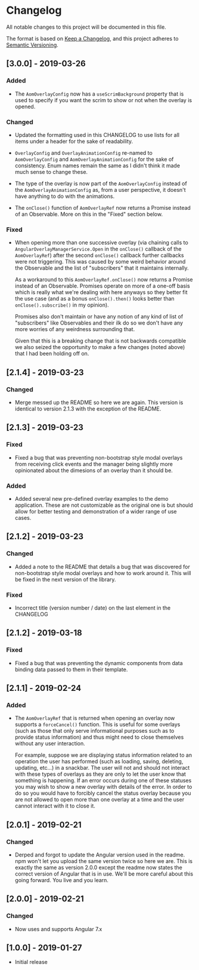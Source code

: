 # Changelog
All notable changes to this project will be documented in this file.

The format is based on [Keep a Changelog](https://keepachangelog.com/en/1.0.0/),
and this project adheres to [Semantic Versioning](https://semver.org/spec/v2.0.0.html).

## [3.0.0] - 2019-03-26

### Added
* The `AomOverlayConfig` now has a `useScrimBackground` property that is used to specify if you want the scrim to show or not when the overlay is opened.

### Changed
* Updated the formatting used in this CHANGELOG to use lists for all items under a header for the sake of readability. 

* `OverlayConfig` and `OverlayAnimationConfig` re-named to `AomOverlayConfig` and `AomOverlayAnimationConfig` for the sake of consistency. Enum names remain the same as I didn't think it made much sense to change these. 

* The type of the overlay is now part of the `AomOverlayConfig` instead of the `AomOverlayAnimationConfig` as, from a user perspective, it doesn't have anything to do with the animations.

* The `onClose()` function of `AomOverlayRef` now returns a Promise instead of an Observable. More on this in the "Fixed" section below. 

### Fixed
* When opening more than one successive overlay (via chaining calls to `AngularOverlayManagerService.Open` in the `onClose()` callback of the `AomOverlayRef`) after the second `onClose()` callback further callbacks were not triggering. This was caused by some weird behavior around the Observable and the list of "subscribers" that it maintains internally. 

   As a workaround to this `AomOverlayRef.onClose()` now returns a Promise instead of an Observable. Promises operate on more of a one-off basis which is really what we're dealing with here anyways so they better fit the use case (and as a bonus `onClose().then()` looks better than `onClose().subscribe()` in my opinion).

   Promises also don't maintain or have any notion of any kind of list of "subscribers" like Observables and their ilk do so we don't have any more worries of any weirdness surrounding that. 
   
   Given that this is a breaking change that is not backwards compatible we also seized the opportunity to make a few changes (noted above) that I had been holding off on. 


## [2.1.4] - 2019-03-23
### Changed
* Merge messed up the README so here we are again. This version is identical to version 2.1.3 with the exception of the README.

## [2.1.3] - 2019-03-23
### Fixed
* Fixed a bug that was preventing non-bootstrap style modal overlays from receiving click events and the manager being slightly more opinionated about the dimesions of an overlay than it should be. 

### Added
* Added several new pre-defined overlay examples to the demo application. These are not customizable as the original one is but should allow for better testing and demonstration of a wider range of use cases. 


## [2.1.2] - 2019-03-23
### Changed
* Added a note to the README that details a bug that was discovered for non-bootstrap style modal overlays and how to work around it. This will be fixed in the next version of the library.

### Fixed
* Incorrect title (version number / date) on the last element in the CHANGELOG 

## [2.1.2] - 2019-03-18
### Fixed
* Fixed a bug that was preventing the dynamic components from data binding data passed to them in their template. 

## [2.1.1] - 2019-02-24
### Added
* The `AomOverlayRef` that is returned when opening an overlay now supports a `forceCancel()` function. This is useful for some overlays (such as those that only serve informational purposes such as to provide status information) and thus might need to close themselves without any user interaction.

   For example, suppose we are displaying status information related to an operation the user has performed (such as loading, saving, deleting, updating, etc...) in a snackbar. The user will not and should not interact with these types of overlays as they are only to let the user know that something is happening. If an error occurs during one of these statuses you may wish to show a new overlay with details of the error. In order to do so you would have to forcibly cancel the status overlay because you are not allowed to open more than one overlay at a time and the user cannot interact with it to close it.


## [2.0.1] - 2019-02-21
### Changed
* Derped and forgot to update the Angular version used in the readme. npm won't let you upload the same version twice so here we are. This is exactly the same as version 2.0.0 except the readme now states the correct version of Angular that is in use. We'll be more careful about this going forward. You live and you learn.

## [2.0.0] - 2019-02-21
### Changed
* Now uses and supports Angular 7.x

## [1.0.0] - 2019-01-27
* Initial release



